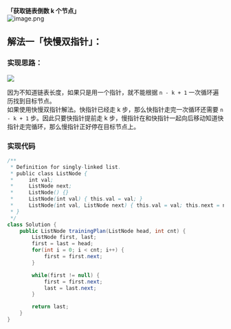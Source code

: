 **「获取链表倒数 k 个节点」**<br />![image.png](https://gitee.com/roada/drawingBed/raw/main/blog/blog1696735778063-a3efdaae-aaa9-4023-8246-73ddfcd2d77a.png)

## 解法一「快慢双指针」：
### 实现思路：
![](https://gitee.com/roada/drawingBed/raw/main/blog/blog1696746880800-d9170863-c8b8-4ace-8822-abd714f7662f.jpeg)

因为不知道链表长度，如果只是用一个指针，就不能根据 `n - k + 1` 一次循环遍历找到目标节点。<br />如果使用快慢双指针解法。快指针已经走 k 步，那么快指针走完一次循环还需要 `n - k + 1` 步。因此只要快指针提前走 k 步，慢指针在和快指针一起向后移动知道快指针走完循环，那么慢指针正好停在目标节点上。
### 实现代码
```java
/**
 * Definition for singly-linked list.
 * public class ListNode {
 *     int val;
 *     ListNode next;
 *     ListNode() {}
 *     ListNode(int val) { this.val = val; }
 *     ListNode(int val, ListNode next) { this.val = val; this.next = next; }
 * }
 */
class Solution {
    public ListNode trainingPlan(ListNode head, int cnt) {
        ListNode first, last;
        first = last = head;
        for(int i = 0; i < cnt; i++) {
            first = first.next;
        }

        while(first != null) {
            first = first.next;
            last = last.next;
        }

        return last;
    }
}
```
